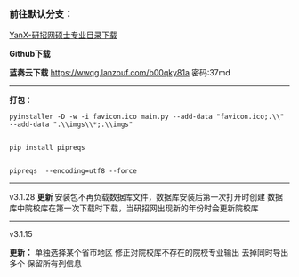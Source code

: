 ### 前往默认分支：

[YanX-研招网硕士专业目录下载](https://github.com/xx025/YanX)



**Github下载**



**蓝奏云下载**
https://wwqg.lanzouf.com/b00qky81a
密码:37md



----
**打包**：
```shell
pyinstaller -D -w -i favicon.ico main.py --add-data "favicon.ico;.\\"  --add-data ".\\imgs\\*;.\\imgs"
```

```shell

pip install pipreqs
```

```shell

pipreqs  --encoding=utf8 --force
```



---
v3.1.28
**更新**
安装包不再负载数据库文件，数据库安装后第一次打开时创建
数据库中院校库在第一次下载时下载，当研招网出现新的年份时会更新院校库




---

v3.1.15

**更新：**
单独选择某个省市地区
修正对院校库不存在的院校专业输出
去掉同时导出多个
保留所有列信息
